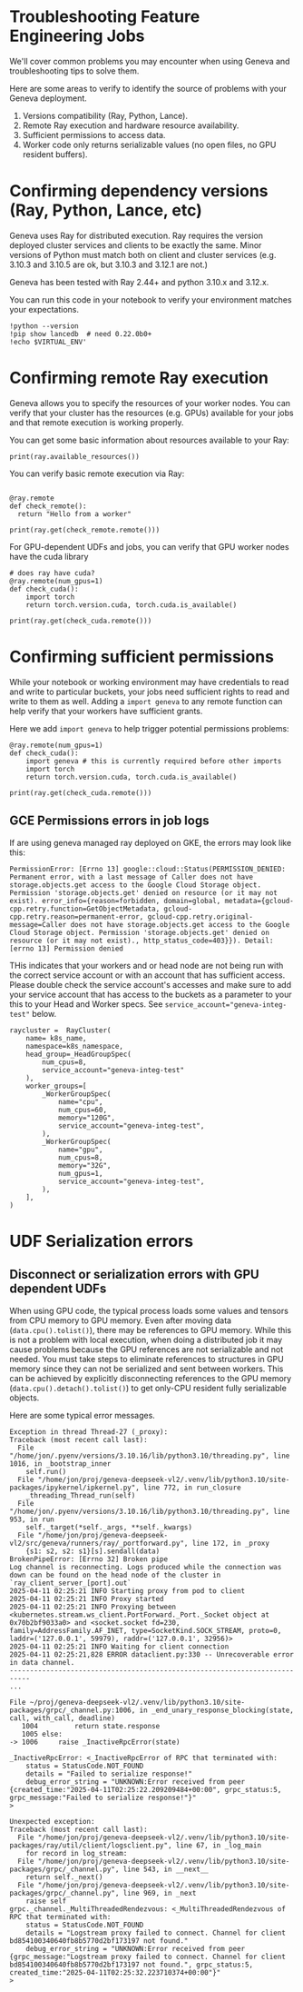 # Troubleshooting Feature Engineering Jobs

We'll cover common problems you may encounter when using Geneva and troubleshooting tips to solve them.

Here are some areas to verify to identify the source of problems with your Geneva deployment.

1. Versions compatibility (Ray, Python, Lance).
2. Remote Ray execution and hardware resource availability.
3. Sufficient permissions to access data.
4. Worker code only returns serializable values (no open files, no GPU resident buffers).

# Confirming dependency versions (Ray, Python, Lance, etc)

Geneva uses Ray for distributed execution.  Ray requires the version deployed cluster services and clients to be exactly the same.   Minor versions of Python must match both on client and cluster services (e.g. 3.10.3 and 3.10.5 are ok, but 3.10.3 and 3.12.1 are not.)

Geneva has been tested with Ray 2.44+ and python 3.10.x and 3.12.x.

You can run this code in your notebook to verify your environment matches your expectations.
```
!python --version
!pip show lancedb  # need 0.22.0b0+
!echo $VIRTUAL_ENV'
```

# Confirming remote Ray execution

Geneva allows you to specify the resources of your worker nodes.  You can verify that your cluster has the resources (e.g. GPUs) available for your jobs and that remote execution is working properly.

You can get some basic information about resources available to your Ray:
```
print(ray.available_resources())
```

You can verify basic remote execution via Ray:
```

@ray.remote
def check_remote():
  return "Hello from a worker"

print(ray.get(check_remote.remote()))
```

For GPU-dependent UDFs and jobs, you can verify that GPU worker nodes have the cuda library 
```
# does ray have cuda?
@ray.remote(num_gpus=1)
def check_cuda():
    import torch
    return torch.version.cuda, torch.cuda.is_available()

print(ray.get(check_cuda.remote()))
```

# Confirming sufficient permissions

While your notebook or working environment may have credentials to read and write to particular buckets, your jobs need sufficient rights to read and write to them as well.    Adding a `import geneva` to any remote function can help verify that your workers have sufficient grants.

Here we add `import geneva` to help trigger potential permissions problems:
```
@ray.remote(num_gpus=1)
def check_cuda():
    import geneva # this is currently required before other imports
    import torch
    return torch.version.cuda, torch.cuda.is_available()

print(ray.get(check_cuda.remote()))
```

## GCE Permissions errors in job logs

If are using geneva managed ray deployed on GKE, the errors may look like this:

```
PermissionError: [Errno 13] google::cloud::Status(PERMISSION_DENIED: Permanent error, with a last message of Caller does not have storage.objects.get access to the Google Cloud Storage object. Permission 'storage.objects.get' denied on resource (or it may not exist). error_info={reason=forbidden, domain=global, metadata={gcloud-cpp.retry.function=GetObjectMetadata, gcloud-cpp.retry.reason=permanent-error, gcloud-cpp.retry.original-message=Caller does not have storage.objects.get access to the Google Cloud Storage object. Permission 'storage.objects.get' denied on resource (or it may not exist)., http_status_code=403}}). Detail: [errno 13] Permission denied
```

THis indicates that your workers and or head node are not being run with the correct service account or with an account that has sufficient access.  Please double check the service account's accesses and make sure to add your service account that has access to the buckets as a parameter to your this to your Head and Worker specs. See `service_account="geneva-integ-test"` below.

```
raycluster =  RayCluster(
    name= k8s_name,
    namespace=k8s_namespace,
    head_group=_HeadGroupSpec(
        num_cpus=8,
        service_account="geneva-integ-test"
    ),
    worker_groups=[
        _WorkerGroupSpec(
            name="cpu",
            num_cpus=60,
            memory="120G",
            service_account="geneva-integ-test",
        ),
        _WorkerGroupSpec(
            name="gpu",
            num_cpus=8,
            memory="32G",
            num_gpus=1,
            service_account="geneva-integ-test",
        ),
    ],
)

```

# UDF Serialization errors

## Disconnect or serialization errors with GPU dependent UDFs

When using GPU code, the typical process loads some values and tensors from CPU memory to GPU memory.  Even after moving data (`data.cpu().tolist()`), there may be references to GPU memory.  While this is not a problem with local execution, when doing a distributed job it may cause problems because the GPU references are not serializable and not needed.  You must take steps to eliminate references to structures in GPU memory since they can not be serialized
and sent between workers.  This can be achieved by explicitly disconnecting references to the GPU memory (`data.cpu().detach().tolist()`) to get only-CPU resident fully serializable objects.

Here are some typical error messages.

```
Exception in thread Thread-27 (_proxy):
Traceback (most recent call last):
  File "/home/jon/.pyenv/versions/3.10.16/lib/python3.10/threading.py", line 1016, in _bootstrap_inner
    self.run()
  File "/home/jon/proj/geneva-deepseek-vl2/.venv/lib/python3.10/site-packages/ipykernel/ipkernel.py", line 772, in run_closure
    _threading_Thread_run(self)
  File "/home/jon/.pyenv/versions/3.10.16/lib/python3.10/threading.py", line 953, in run
    self._target(*self._args, **self._kwargs)
  File "/home/jon/proj/geneva-deepseek-vl2/src/geneva/runners/ray/_portforward.py", line 172, in _proxy
    {s1: s2, s2: s1}[s].sendall(data)
BrokenPipeError: [Errno 32] Broken pipe
Log channel is reconnecting. Logs produced while the connection was down can be found on the head node of the cluster in `ray_client_server_[port].out`
2025-04-11 02:25:21 INFO Starting proxy from pod to client
2025-04-11 02:25:21 INFO Proxy started
2025-04-11 02:25:21 INFO Proxying between <kubernetes.stream.ws_client.PortForward._Port._Socket object at 0x70b2bf9033a0> and <socket.socket fd=230, family=AddressFamily.AF_INET, type=SocketKind.SOCK_STREAM, proto=0, laddr=('127.0.0.1', 59979), raddr=('127.0.0.1', 32956)>
2025-04-11 02:25:21 INFO Waiting for client connection
2025-04-11 02:25:21,828	ERROR dataclient.py:330 -- Unrecoverable error in data channel.
---------------------------------------------------------------------------
...
```


```
File ~/proj/geneva-deepseek-vl2/.venv/lib/python3.10/site-packages/grpc/_channel.py:1006, in _end_unary_response_blocking(state, call, with_call, deadline)
   1004         return state.response
   1005 else:
-> 1006     raise _InactiveRpcError(state)

_InactiveRpcError: <_InactiveRpcError of RPC that terminated with:
	status = StatusCode.NOT_FOUND
	details = "Failed to serialize response!"
	debug_error_string = "UNKNOWN:Error received from peer  {created_time:"2025-04-11T02:25:22.209209484+00:00", grpc_status:5, grpc_message:"Failed to serialize response!"}"
>

Unexpected exception:
Traceback (most recent call last):
  File "/home/jon/proj/geneva-deepseek-vl2/.venv/lib/python3.10/site-packages/ray/util/client/logsclient.py", line 67, in _log_main
    for record in log_stream:
  File "/home/jon/proj/geneva-deepseek-vl2/.venv/lib/python3.10/site-packages/grpc/_channel.py", line 543, in __next__
    return self._next()
  File "/home/jon/proj/geneva-deepseek-vl2/.venv/lib/python3.10/site-packages/grpc/_channel.py", line 969, in _next
    raise self
grpc._channel._MultiThreadedRendezvous: <_MultiThreadedRendezvous of RPC that terminated with:
	status = StatusCode.NOT_FOUND
	details = "Logstream proxy failed to connect. Channel for client bd854100340640fb8b5770d2bf173197 not found."
	debug_error_string = "UNKNOWN:Error received from peer  {grpc_message:"Logstream proxy failed to connect. Channel for client bd854100340640fb8b5770d2bf173197 not found.", grpc_status:5, created_time:"2025-04-11T02:25:32.223710374+00:00"}"
>
```